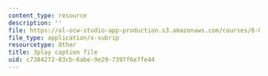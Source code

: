 ```yaml
---
content_type: resource
description: ''
file: https://ol-ocw-studio-app-production.s3.amazonaws.com/courses/8-03sc-physics-iii-vibrations-and-waves-fall-2016/c738427203cb6abe9e297397f6e7fe44_T2n6fVybLcU.srt
file_type: application/x-subrip
resourcetype: Other
title: 3play caption file
uid: c7384272-03cb-6abe-9e29-7397f6e7fe44
---
```

